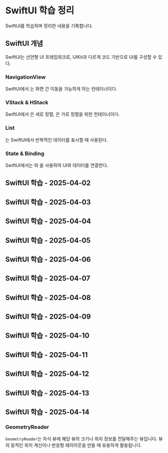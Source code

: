 # SwiftUI 학습 정리

SwiftUI를 학습하며 정리한 내용을 기록합니다.

## SwiftUI 개념
SwiftUI는 선언형 UI 프레임워크로, UIKit과 다르게 코드 기반으로 UI를 구성할 수 있다.

### NavigationView
SwiftUI에서 는 화면 간 이동을 가능하게 하는 컨테이너이다.



### VStack & HStack
SwiftUI에서 은 세로 정렬, 은 가로 정렬을 위한 컨테이너이다.



### List
는 SwiftUI에서 반복적인 데이터를 표시할 때 사용된다.



### State & Binding
SwiftUI에서는 와 을 사용하여 UI와 데이터를 연결한다.



## SwiftUI 학습 - 2025-04-02



## SwiftUI 학습 - 2025-04-03



## SwiftUI 학습 - 2025-04-04



## SwiftUI 학습 - 2025-04-05



## SwiftUI 학습 - 2025-04-06



## SwiftUI 학습 - 2025-04-07



## SwiftUI 학습 - 2025-04-08



## SwiftUI 학습 - 2025-04-09



## SwiftUI 학습 - 2025-04-10



## SwiftUI 학습 - 2025-04-11



## SwiftUI 학습 - 2025-04-12



## SwiftUI 학습 - 2025-04-13



## SwiftUI 학습 - 2025-04-14



### GeometryReader
`GeometryReader`는 자식 뷰에 해당 뷰의 크기나 위치 정보를 전달해주는 뷰입니다. 뷰의 동적인 위치 계산이나 반응형 레이아웃을 만들 때 유용하게 활용됩니다.
